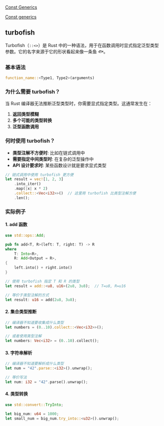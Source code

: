 [Const Generics](https://practice.course.rs/generics-traits/const-generics.html)

[Const generics](https://doc.rust-lang.org/reference/items/generics.html#const-generics)

## turbofish

Turbofish（`::<>`）是 Rust 中的一种语法，用于在函数调用时显式指定泛型类型参数。它的名字来源于它的形状看起来像一条鱼 🐟。

### 基本语法

```rust
function_name::<Type1, Type2>(arguments)
```

### 为什么需要 turbofish？

当 Rust 编译器无法推断泛型类型时，你需要显式指定类型。这通常发生在：

1. **返回类型模糊**
2. **多个可能的类型转换**
3. **泛型函数调用**

### 何时使用 turbofish？

- **类型注解不方便时**: 比如在链式调用中
- **需要指定中间类型时**: 在复杂的泛型操作中
- **API 设计要求时**: 某些函数设计就是要求显式类型

```rust
// 链式调用中使用 turbofish 更方便
let result = vec![1, 2, 3]
    .into_iter()
    .map(|x| x * 2)
    .collect::<Vec<i32>>()  // 这里用 turbofish 比类型注解方便
    .len();
```

### 实际例子

#### 1. add 函数

```rust
use std::ops::Add;

pub fn add<T, R>(left: T, right: T) -> R
where
    T: Into<R>,
    R: Add<Output = R>,
{
    left.into() + right.into()
}

// 使用 turbofish 指定 T 和 R 的类型
let result = add::<u8, u16>(2u8, 3u8);  // T=u8, R=u16

// 等价于类型注解的方式
let result: u16 = add(2u8, 3u8);
```

#### 2. 集合类型推断

```rust
// 编译器不知道要收集成什么类型
let numbers = (0..10).collect::<Vec<i32>>();

// 或者使用类型注解
let numbers: Vec<i32> = (0..10).collect();
```

#### 3. 字符串解析

```rust
// 编译器不知道要解析成什么类型
let num = "42".parse::<i32>().unwrap();

// 等价写法
let num: i32 = "42".parse().unwrap();
```

#### 4. 类型转换

```rust
use std::convert::TryInto;

let big_num: u64 = 1000;
let small_num = big_num.try_into::<u32>().unwrap();
```
